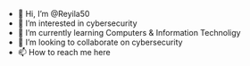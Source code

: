 - 👋 Hi, I’m @Reyila50
- 👀 I’m interested in cybersecurity 
- 🌱 I’m currently learning Computers & Information Technoligy 
- 💞️ I’m looking to collaborate on cybersecurity 
- 📫 How to reach me here 

<!---
Reyila50/Reyila50 is a ✨ special ✨ repository because its `README.md` (this file) appears on your GitHub profile.
You can click the Preview link to take a look at your changes.
--->

